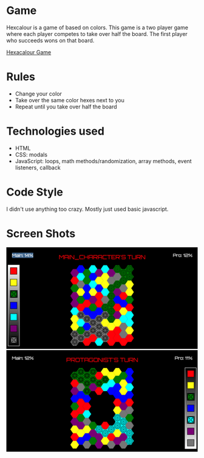 # Game
<p>Hexcalour is a game of based on colors. This game is a two player game where each player competes to take over half the board. The first player who succeeds wons on that board.</p> 

[Hexacalour Game](https://arichson.github.io/first-game-made/)

# Rules
- Change your color
- Take over the same color hexes next to you
- Repeat until you take over half the board

# Technologies used
- HTML
- CSS: modals
- JavaScript: loops, math methods/randomization, array methods, event listeners, callback

# Code Style
<p> I didn't use anything too crazy. Mostly just used basic javascript. </p>

# Screen Shots

![Getting Started](docs/assets/Screenshot1.png) <br />
![Getting Started](docs/assets/Screenshot2.png)



